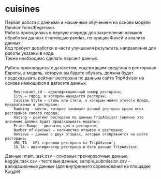 # cuisines
Первая работа с данными и машинным обучением на основе модели RandomForestRegressor.  
Работа проводилась в первую очередь для закрепления навыков обработки данных с помощью pandas, генерации Фичей и анализа данных.  
Код требует доработки в части улучшения результата, направления для работы указаны в коде.  
Также необходимо сделать парсинг данных.

Работа производится с датасетом, содержащим сведения о ресторанах Европы, а модель, которую вы будете обучать, должна будет предсказывать рейтинг ресторана по данным сайта TripAdvisor на основе имеющихся в датасете данных.

        Restaurant_id — идентификационный номер ресторана;
        City — город, в котором находится ресторан;
        Cuisine Style — стиль или стили, к которым можно отнести блюда, предлагаемые в ресторане;
        Ranking — место, которое занимает данный ресторан среди всех ресторанов своего города;
        Rating — рейтинг ресторана по данным TripAdvisor (именно это значение должна будет предсказывать модель);
        Price Range — диапазон цен в ресторане;
        Number of Reviews — количество отзывов о ресторане;
        Reviews — данные о двух отзывах, которые отображаются на сайте ресторана;
        URL_TA — URL страницы ресторана на TripAdvosor;
        ID_TA — идентификатор ресторана в базе данных TripAdvisor.

Данные: main_task.csv - основные тренировочные данные; kaggle_task.csv - тестовые данные; sample_submission.csv - валидационные данные (для внутреннего соревнования на площадке Kaggle)
